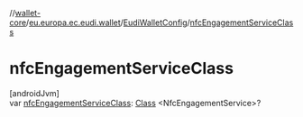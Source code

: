 //[wallet-core](../../../index.md)/[eu.europa.ec.eudi.wallet](../index.md)/[EudiWalletConfig](index.md)/[nfcEngagementServiceClass](nfc-engagement-service-class.md)

# nfcEngagementServiceClass

[androidJvm]\
var [nfcEngagementServiceClass](nfc-engagement-service-class.md): [Class](https://developer.android.com/reference/kotlin/java/lang/Class.html)
&lt;NfcEngagementService&gt;?
